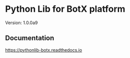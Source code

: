 # Python Lib for BotX platform
Version: 1.0.0a9
## Documentation
https://pythonlib-botx.readthedocs.io
